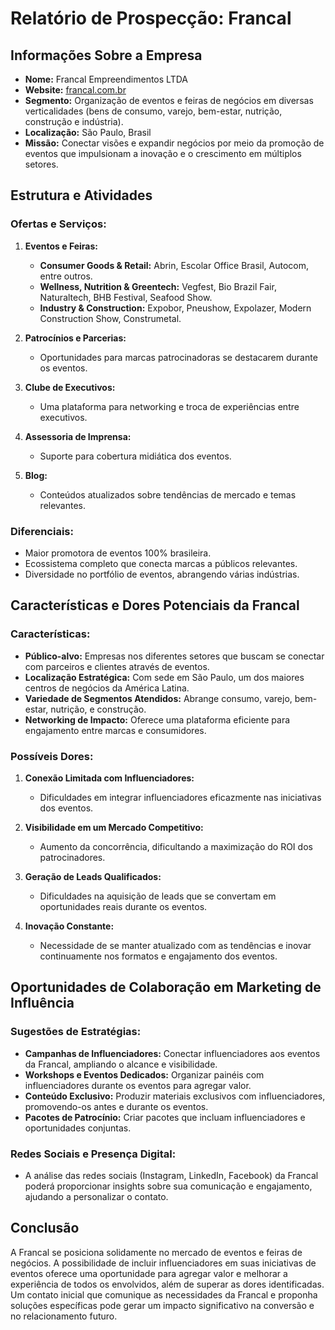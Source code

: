 # Relatório de Prospecção: Francal

## Informações Sobre a Empresa
- **Nome:** Francal Empreendimentos LTDA
- **Website:** [francal.com.br](https://francal.com.br)
- **Segmento:** Organização de eventos e feiras de negócios em diversas verticalidades (bens de consumo, varejo, bem-estar, nutrição, construção e indústria).
- **Localização:** São Paulo, Brasil
- **Missão:** Conectar visões e expandir negócios por meio da promoção de eventos que impulsionam a inovação e o crescimento em múltiplos setores.

## Estrutura e Atividades

### Ofertas e Serviços:
1. **Eventos e Feiras:**
   - **Consumer Goods & Retail:** Abrin, Escolar Office Brasil, Autocom, entre outros.
   - **Wellness, Nutrition & Greentech:** Vegfest, Bio Brazil Fair, Naturaltech, BHB Festival, Seafood Show.
   - **Industry & Construction:** Expobor, Pneushow, Expolazer, Modern Construction Show, Construmetal.
   
2. **Patrocínios e Parcerias:**
   - Oportunidades para marcas patrocinadoras se destacarem durante os eventos.

3. **Clube de Executivos:**
   - Uma plataforma para networking e troca de experiências entre executivos.

4. **Assessoria de Imprensa:**
   - Suporte para cobertura midiática dos eventos.

5. **Blog:** 
   - Conteúdos atualizados sobre tendências de mercado e temas relevantes.

### Diferenciais:
- Maior promotora de eventos 100% brasileira.
- Ecossistema completo que conecta marcas a públicos relevantes.
- Diversidade no portfólio de eventos, abrangendo várias indústrias.

## Características e Dores Potenciais da Francal

### Características:
- **Público-alvo:** Empresas nos diferentes setores que buscam se conectar com parceiros e clientes através de eventos.
- **Localização Estratégica:** Com sede em São Paulo, um dos maiores centros de negócios da América Latina.
- **Variedade de Segmentos Atendidos:** Abrange consumo, varejo, bem-estar, nutrição, e construção.
- **Networking de Impacto:** Oferece uma plataforma eficiente para engajamento entre marcas e consumidores.

### Possíveis Dores:
1. **Conexão Limitada com Influenciadores:**
   - Dificuldades em integrar influenciadores eficazmente nas iniciativas dos eventos.

2. **Visibilidade em um Mercado Competitivo:**
   - Aumento da concorrência, dificultando a maximização do ROI dos patrocinadores.

3. **Geração de Leads Qualificados:**
   - Dificuldades na aquisição de leads que se convertam em oportunidades reais durante os eventos.

4. **Inovação Constante:**
   - Necessidade de se manter atualizado com as tendências e inovar continuamente nos formatos e engajamento dos eventos.

## Oportunidades de Colaboração em Marketing de Influência

### Sugestões de Estratégias:
- **Campanhas de Influenciadores:** Conectar influenciadores aos eventos da Francal, ampliando o alcance e visibilidade.
- **Workshops e Eventos Dedicados:** Organizar painéis com influenciadores durante os eventos para agregar valor.
- **Conteúdo Exclusivo:** Produzir materiais exclusivos com influenciadores, promovendo-os antes e durante os eventos.
- **Pacotes de Patrocínio:** Criar pacotes que incluam influenciadores e oportunidades conjuntas.

### Redes Sociais e Presença Digital:
- A análise das redes sociais (Instagram, LinkedIn, Facebook) da Francal poderá proporcionar insights sobre sua comunicação e engajamento, ajudando a personalizar o contato.

## Conclusão
A Francal se posiciona solidamente no mercado de eventos e feiras de negócios. A possibilidade de incluir influenciadores em suas iniciativas de eventos oferece uma oportunidade para agregar valor e melhorar a experiência de todos os envolvidos, além de superar as dores identificadas. Um contato inicial que comunique as necessidades da Francal e proponha soluções específicas pode gerar um impacto significativo na conversão e no relacionamento futuro.